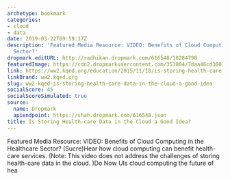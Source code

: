 ```yaml
---
archetype: bookmark
categories:
- cloud
- data
date: 2019-03-22T09:59:17Z
description: 'Featured Media Resource: VIDEO: Benefits of Cloud Computing in the Healthcare
  Sector?'
dropmark.editURL: http://radhikan.dropmark.com/616548/18284798
featuredImage: https://cdn2.dropmarkusercontent.com/353804/7daa46cd30013d1bed19b7d0ae9f11fd2f36c99cfb8bc3bdf98acc66f514d75e/thumbnail/1000px-Cloud_computing_icon.svg_.png?Expires=1557430062&Signature=h99bFzHSPaJtSNbLMd~Z8VfFPJjDQeszOqMD9qgsAvxmcfBJRIJoSPi4HEZsxCiXvz~g18MYl30iBXMfW0JwNxuCD400-LiJZ0TLayoShdadrzLwx-CSeDIOjs4-JkCLOE4jpJXlgAJwx~-IdZsKClrKciydeO8prNB55apnp5gVHaHs2oNvxMs9ce8-bEInx1IDdcH18EClTcxNVCsWYuSYPkaEjf6-wkEFdCtRh1azClU1fal9PbhUmABMVylCpaF0YgEZl0U~EZE67kRdQYnhw8ZD8PpGfeE2s9HPSocZHzQVqsbD62ZyibhLx6OoPaillk9bYlezeA-JMHYVbQ__&Key-Pair-Id=APKAITQYWVEN757ZA4KQ
link: https://ww2.kqed.org/education/2015/11/18/is-storing-health-care-data-in-the-cloud-a-good-idea/
linkBrand: ww2.kqed.org
slug: ww2-kqed-is-storing-health-care-data-in-the-cloud-a-good-idea
socialScore: 45
socialScoreSimulated: true
source:
  name: Dropmark
  apiendpoint: https://shah.dropmark.com/616548.json
title: Is Storing Health-care Data in the Cloud a Good Idea?
---
```

Featured Media Resource: VIDEO: Benefits of Cloud Computing in the Healthcare Sector? (Sucre)Hear how cloud computing can benefit health-care services. (Note: This video does not address the challenges of storing health-care data in the cloud. )Do Now UIs cloud computing the future of hea